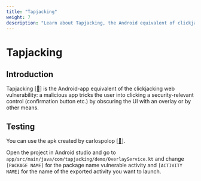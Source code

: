 ```yaml
---
title: "Tapjacking"
weight: 7
description: "Learn about Tapjacking, the Android equivalent of clickjacking. Understand how this vulnerability tricks users and find resources for testing and preventing Tapjacking attacks."
---
```


# Tapjacking

## Introduction

Tapjacking \[[🔗](https://developer.android.com/privacy-and-security/risks/tapjacking)] is the Android-app equivalent of the clickjacking web vulnerability: a malicious app tricks the user into clicking a security-relevant control (confirmation button etc.) by obscuring the UI with an overlay or by other means.

## Testing

You can use the apk created by carlospolop \[[🔗](https://github.com/carlospolop/Tapjacking-ExportedActivity)].

Open the project in Android studio and go to `app/src/main/java/com/tapjacking/demo/OverlayService.kt` and change `[PACKAGE NAME]` for the package name vulnerable activity and `[ACTIVITY NAME]` for the name of the exported activity you want to launch.
